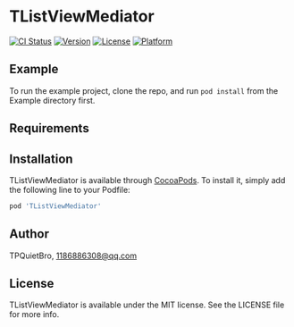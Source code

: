 # TListViewMediator

[![CI Status](https://img.shields.io/travis/TPQuietBro/TListViewMediator.svg?style=flat)](https://travis-ci.org/TPQuietBro/TListViewMediator)
[![Version](https://img.shields.io/cocoapods/v/TListViewMediator.svg?style=flat)](https://cocoapods.org/pods/TListViewMediator)
[![License](https://img.shields.io/cocoapods/l/TListViewMediator.svg?style=flat)](https://cocoapods.org/pods/TListViewMediator)
[![Platform](https://img.shields.io/cocoapods/p/TListViewMediator.svg?style=flat)](https://cocoapods.org/pods/TListViewMediator)

## Example

To run the example project, clone the repo, and run `pod install` from the Example directory first.

## Requirements

## Installation

TListViewMediator is available through [CocoaPods](https://cocoapods.org). To install
it, simply add the following line to your Podfile:

```ruby
pod 'TListViewMediator'
```

## Author

TPQuietBro, 1186886308@qq.com

## License

TListViewMediator is available under the MIT license. See the LICENSE file for more info.
